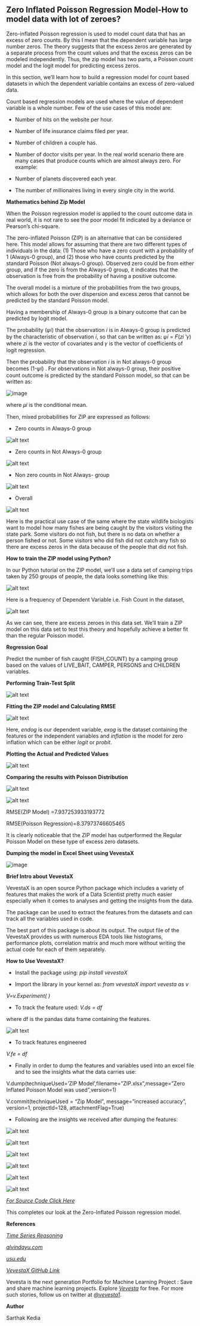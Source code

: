 ## Zero Inflated Poisson Regression Model-How to model data with lot of zeroes?

Zero-inflated Poisson regression is used to model count data that has an excess of zero counts. By this I mean that the dependent variable has large number zeros. The theory suggests that the excess zeros are generated by a separate process from the count values and that the excess zeros can be modeled independently. Thus, the zip model has two parts, a Poisson count model and the logit model for predicting excess zeros.

In this section, we’ll learn how to build a regression model for count based datasets in which the dependent variable contains an excess of zero-valued data.

Count based regression models are used where the value of dependent variable is a whole number. Few of the use cases of this model are:

* Number of hits on the website per hour.
* Number of life insurance claims filed per year.
* Number of children a couple has.
* Number of doctor visits per year.
In the real world scenario there are many cases that produce counts which are almost always zero. For example:

* Number of planets discovered each year.
* The number of millionaires living in every single city in the world.

**Mathematics behind Zip Model**

When the Poisson regression model is applied to the count outcome data in real world, it is not rare to see the poor model fit indicated by a deviance or Pearson’s chi-square.

The zero-inflated Poisson (ZIP) is an alternative that can be considered here. This model allows for assuming that there are two different types of individuals in the data: (1) Those who have a zero count with a probability of 1 (Always-0 group), and (2) those who have counts predicted by the standard Poisson (Not always-0 group). Observed zero could be from either group, and if the zero is from the Always-0 group, it indicates that the observation is free from the probability of having a positive outcome.

The overall model is a mixture of the probabilities from the two groups, which allows for both the over dispersion and excess zeros that cannot be predicted by the standard Poisson model.

Having a membership of Always-0 group is a binary outcome that can be predicted by logit model.

The probability (𝜓𝑖) that the observation 𝑖 is in Always-0 group is predicted by the characteristic of observation 𝑖, so that can be written as: 𝜓𝑖 = 𝐹(𝑧𝑖 ′𝛾) where 𝑧𝑖 is the vector of covariates and 𝛾 is the vector of coefficients of logit regression.

Then the probability that the observation 𝑖 is in Not always-0 group becomes (1-𝜓𝑖) . For observations in Not always-0 group, their positive count outcome is predicted by the standard Poisson model, so that can be written as:

![image](https://miro.medium.com/max/330/1*UfwM8TYXau0LlBPP_Vul0A.png)

where 𝜇𝑖 is the conditional mean.

Then, mixed probabilities for ZIP are expressed as follows:

* Zero counts in Always-0 group

![alt text](https://miro.medium.com/max/492/1*4bxAftTpreDDo_4LXwF6NA.png)

* Zero counts in Not Always-0 group

![alt text](https://miro.medium.com/max/836/1*hcCKyOaO_n44w8K5NkJRaQ.png)

* Non zero counts in Not Always- group

![alt text](https://miro.medium.com/max/574/1*Xk8S81Q0DtgZfr96Im0ZPQ.png)

* Overall

![alt text](https://miro.medium.com/max/986/1*rv-KdfBZy1u8k43pWchHuQ.png)

Here is the practical use case of the same where the state wildlife biologists want to model how many fishes are being caught by the visitors visiting the state park. Some visitors do not fish, but there is no data on whether a person fished or not. Some visitors who did fish did not catch any fish so there are excess zeros in the data because of the people that did not fish.

**How to train the ZIP model using Python?**

In our Python tutorial on the ZIP model, we’ll use a data set of camping trips taken by 250 groups of people, the data looks something like this:

![alt text](https://miro.medium.com/max/1072/1*NAi1z35BOUFsjDxVFW0iSA.png)

Here is a frequency of Dependent Variable i.e. Fish Count in the dataset,

![alt text](https://miro.medium.com/max/1400/1*VCGrSWL4VgP067WTVMvGqg.png)

As we can see, there are excess zeroes in this data set. We’ll train a ZIP model on this data set to test this theory and hopefully achieve a better fit than the regular Poisson model.

**Regression Goal**

Predict the number of fish caught (FISH_COUNT) by a camping group based on the values of LIVE_BAIT, CAMPER, PERSONS and CHILDREN variables.

**Performing Train-Test Split**

![alt text](https://miro.medium.com/max/1400/1*w25FKP4s9lFFLuSohgOGSw.png)

**Fitting the ZIP model and Calculating RMSE**

![alt text](https://miro.medium.com/max/1400/1*OAK6kwsYt6WVusuK8Ooa3A.png)

Here, *endog* is our dependent variable, *exog* is the dataset containing the features or the independent variables and *inflation* is the model for zero inflation which can be either *logit* or *probit*.

**Plotting the Actual and Predicted Values**

![alt text](https://miro.medium.com/max/674/1*4Y4nb9SyxIcsTEtEbBml6w.png)

**Comparing the results with Poisson Distribution**

![alt text](https://miro.medium.com/max/1400/1*oP1mPzEerL26N1uzIXbl7Q.png)

![alt text](https://miro.medium.com/max/700/1*U_UZ_Hcu1mmEAKtA-cULKA.png)

RMSE(ZIP Model) =7.937253933193772

RMSE(Poisson Regression)=8.37973746605465

It is clearly noticeable that the ZIP model has outperformed the Regular Poisson Model on these type of excess zero datasets.

**Dumping the model in Excel Sheet using VevestaX**

![image](https://miro.medium.com/max/1400/1*dQb3Qcu6SPLI4bIzN55TMA.png)

**Brief Intro about VevestaX**

VevestaX is an open source Python package which includes a variety of features that makes the work of a Data Scientist pretty much easier especially when it comes to analyses and getting the insights from the data.

The package can be used to extract the features from the datasets and can track all the variables used in code.

The best part of this package is about its output. The output file of the VevestaX provides us with numerous EDA tools like histograms, performance plots, correlation matrix and much more without writing the actual code for each of them separately.

**How to Use VevestaX?**

* Install the package using:
*pip install vevestaX*

* Import the library in your kernel as:
*from vevestaX import vevesta as v*

*V=v.Experiment( )*

* To track the feature used:
*V.ds = df*

where df is the pandas data frame containing the features.

![alt text](https://miro.medium.com/max/1400/1*egUV7Vc-t2gupiG0UU4Myw.png)

* To track features engineered

*V.fe = df*

* Finally in order to dump the features and variables used into an excel file and to see the insights what the data carries use:

V.dump(techniqueUsed=’ZIP Model’,filename=”ZIP.xlsx”,message=”Zero Inflated Poisson Model was used”,version=1)

V.commit(techniqueUsed = “Zip Model”, message=”increased accuracy”, version=1, projectId=128, attachmentFlag=True)

* Following are the insights we received after dumping the features:

![alt text](https://miro.medium.com/max/1400/1*FwqHB7vpNUJek7H4pOb7pw.png)

![alt text](https://miro.medium.com/max/1400/1*zX_2WGJvqDF5kH7SGZ6VKA.png)

![alt text](https://miro.medium.com/max/1400/1*gP__37J7cghHJhHYB4CmgA.png)

![alt text](https://miro.medium.com/max/1400/1*S2sbQ0f_HTrcHp-Y44WoCg.png)

![alt text](https://miro.medium.com/max/1400/1*S9RLd7stKvnj-Tlpfixf3Q.png)

![alt text](https://miro.medium.com/max/1400/1*TZfmOrmth9psMau5wR2MIA.png)

[*For Source Code Click Here*](https://gist.github.com/sarthakkedia123/7237a61bd9a6697583b1f46b81e43e2c)

This completes our look at the Zero-Inflated Poisson regression model.

**References**

[*Time Series Reasoning*](https://timeseriesreasoning.com/contents/zero-inflated-poisson-regression-model/)

[*alvindayu.com*](https://alvindayu.com/yu-the-zero-inflated-poisson-regression-model-time-series-&url=https://alvindayu.com/al-the-zero-inflated-poisson-regression-model-time-series)

[*usu.edu*](https://www.usu.edu/math/jrstevens/biostat/projects2013/rep_ZIP.pdf)

[*VevestaX GitHub Link*](https://github.com/Vevesta/VevestaX)

Vevesta is the next generation Portfolio for Machine Learning Project : Save and share machine learning projects. Explore [*Vevesta*](https://www.vevesta.com/?utm_source=ZIP) for free. For more such stories, follow us on twitter at [*@vevesta1*](http://twitter.com/vevesta1).

**Author**

Sarthak Kedia

